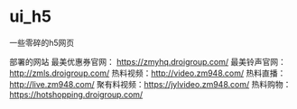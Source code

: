 # ui_h5
一些零碎的h5网页

部署的网站
最美优惠券官网： https://zmyhq.droigroup.com/ 
最美铃声官网：http://zmls.droigroup.com/
热料视频：http://video.zm948.com/
热料直播：http://live.zm948.com/
聚有料视频：https://jylvideo.zm948.com/
热料购物：https://hotshopping.droigroup.com/